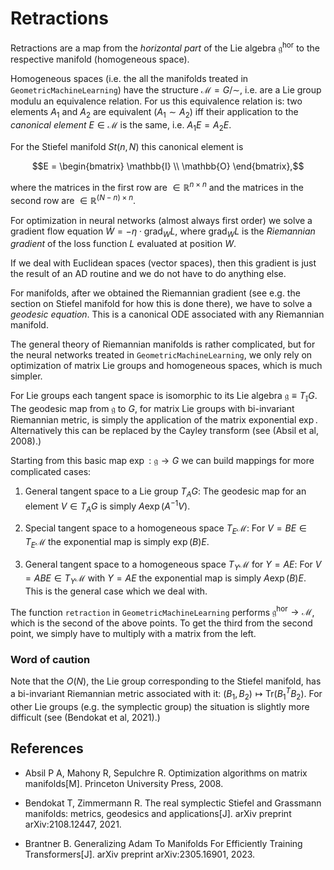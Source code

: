 # Retractions

Retractions are a map from the *horizontal part* of the Lie algebra $\mathfrak{g}^\mathrm{hor}$ to the respective manifold (homogeneous space).

Homogeneous spaces (i.e. the all the manifolds treated in `GeometricMachineLearning`) have the structure $\mathcal{M} = G/\sim$, i.e. are a Lie group modulu an equivalence relation.  For us this equivalence relation is: two elements $A_1$ and $A_2$ are equivalent ($A_1 \sim A_2$) iff their application to the *canonical element* $E\in\mathcal{M}$ is the same, i.e. $A_1E = A_2E$. 

For the Stiefel manifold $St(n,N)$ this canonical element is 
```math
E = \begin{bmatrix}
    \mathbb{I}  \\
    \mathbb{O}
\end{bmatrix},
```
where the matrices in the first row are $\in\mathbb{R}^{n\times{}n}$ and the matrices in the second row are $\in\mathbb{R}^{(N-n)\times{}n}$.

For optimization in neural networks (almost always first order) we solve a gradient flow equation $\dot{W} = -\eta\cdot\mathrm{grad}_WL$, where $\mathrm{grad}_WL$ is the *Riemannian gradient* of the loss function $L$ evaluated at position $W$.

If we deal with Euclidean spaces (vector spaces), then this gradient is just the result of an AD routine and we do not have to do anything else. 

For manifolds, after we obtained the Riemannian gradient (see e.g. the section on Stiefel manifold for how this is done there), we have to solve a *geodesic equation*. This is a canonical ODE associated with any Riemannian manifold. 

The general theory of Riemannian manifolds is rather complicated, but for the neural networks treated in `GeometricMachineLearning`, we only rely on optimization of matrix Lie groups and homogeneous spaces, which is much simpler. 

For Lie groups each tangent space is isomorphic to its Lie algebra $\mathfrak{g}\equiv{}T_\mathbb{I}G$. The geodesic map from $\mathfrak{g}$ to $G$, for matrix Lie groups with bi-invariant Riemannian metric, is simply the application of the matrix exponential $\exp$. Alternatively this can be replaced by the Cayley transform (see (Absil et al, 2008).)
 
Starting from this basic map $\exp:\mathfrak{g}\to{}G$ we can build mappings for more complicated cases: 

1. General tangent space to a Lie group $T_AG$: The geodesic map for an element $V\in{}T_AG$ is simply $A\exp(A^{-1}V)$.

2. Special tangent space to a homogeneous space $T_E\mathcal{M}$: For $V=BE\in{}T_E\mathcal{M}$ the exponential map is simply $\exp(B)E$. 

3. General tangent space to a homogeneous space $T_Y\mathcal{M}$ for $Y = AE$: For $V=ABE\in{}T_Y\mathcal{M}$ with $Y = AE$ the exponential map is simply $A\exp(B)E$. This is the general case which we deal with.  

The function `retraction` in `GeometricMachineLearning` performs $\mathfrak{g}^\mathrm{hor}\to\mathcal{M}$, which is the second of the above points. To get the third from the second point, we simply have to multiply with a matrix from the left. 


### Word of caution

Note that the $O(N)$, the Lie group corresponding to the Stiefel manifold, has a bi-invariant Riemannian metric associated with it: $(B_1,B_2)\mapsto \mathrm{Tr}(B_1^TB_2)$.
For other Lie groups (e.g. the symplectic group) the situation is slightly more difficult (see (Bendokat et al, 2021).)

## References 

- Absil P A, Mahony R, Sepulchre R. Optimization algorithms on matrix manifolds[M]. Princeton University Press, 2008.

- Bendokat T, Zimmermann R. The real symplectic Stiefel and Grassmann manifolds: metrics, geodesics and applications[J]. arXiv preprint arXiv:2108.12447, 2021.

- Brantner B. Generalizing Adam To Manifolds For Efficiently Training Transformers[J]. arXiv preprint arXiv:2305.16901, 2023.